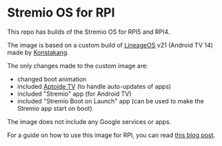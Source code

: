 # Stremio OS for RPI

This repo has builds of the Stremio OS for RPI5 and RPI4.

The image is based on a custom build of [LineageOS](https://lineageos.org/) v21 (Android TV 14) made by [Konstakang](https://konstakang.com/).

The only changes made to the custom image are:
- changed boot animation
- included [Aptoide TV](https://en.aptoide.com/) (to handle auto-updates of apps)
- included "Stremio" app (for Android TV)
- included "Stremio Boot on Launch" app (can be used to make the Stremio app start on boot)

The image does not include any Google services or apps.

For a guide on how to use this image for RPI, you can read [this blog post](https://blog.stremio.com/stremio-os-is-now-available-for-raspberry-pi-5-&-4/).
